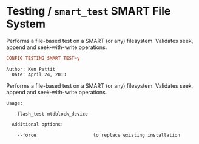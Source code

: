 # Testing / `smart_test` SMART File System

Performs a file-based test on a SMART (or any) filesystem. Validates seek,
append and seek-with-write operations.

```conf
CONFIG_TESTING_SMART_TEST=y
```

```
Author: Ken Pettit
  Date: April 24, 2013
```

Performs a file-based test on a SMART (or any) filesystem. Validates seek,
append and seek-with-write operations.

```
Usage:

    flash_test mtdblock_device

  Additional options:

    --force                     to replace existing installation
```
